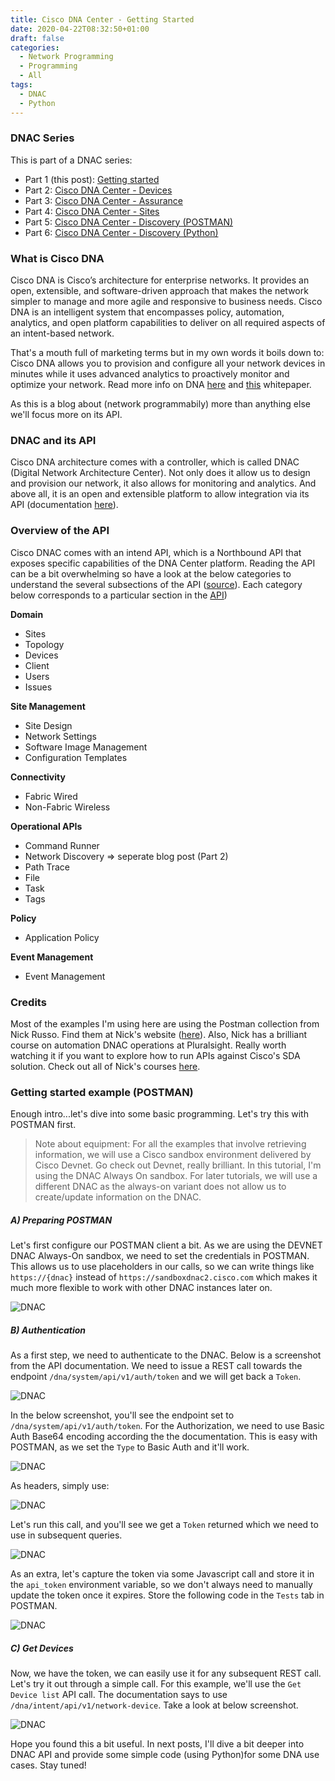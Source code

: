 ```yaml
---
title: Cisco DNA Center - Getting Started
date: 2020-04-22T08:32:50+01:00
draft: false
categories:
  - Network Programming
  - Programming
  - All
tags:
  - DNAC
  - Python
---
```

### DNAC Series

This is part of a DNAC series:

- Part 1 (this post): [Getting started](https://blog.wimwauters.com/networkprogrammability/2020-04-22_dnac_gettingstarted/)
- Part 2: [Cisco DNA Center - Devices](https://blog.wimwauters.com/networkprogrammability/2020-04-24_dnac_part1_pythonrequests/)
- Part 3: [Cisco DNA Center - Assurance](https://blog.wimwauters.com/networkprogrammability/2020-04-25_dnac_part2_pythonrequests/)
- Part 4: [Cisco DNA Center - Sites](https://blog.wimwauters.com/networkprogrammability/2020-04-27_dnac_part3_pythonrequests/)
- Part 5: [Cisco DNA Center - Discovery (POSTMAN)](https://blog.wimwauters.com/networkprogrammability/2020-04-29_dnac_part4_postman_networkdiscovery/)
- Part 6: [Cisco DNA Center - Discovery (Python)](https://blog.wimwauters.com/networkprogrammability/2020-05-01_dnac_part5_pythonrequests/)

### What is Cisco DNA

Cisco DNA is Cisco’s architecture for enterprise networks. It provides an open, extensible, and software-driven approach that makes the network simpler to manage and more agile and responsive to business needs. Cisco DNA is an intelligent system that encompasses policy, automation, analytics, and open platform capabilities to deliver on all required aspects of an intent-based network.

That's a mouth full of marketing terms but in my own words it boils down to: Cisco DNA allows you to provision and configure all your network devices in minutes while it uses advanced analytics to proactively monitor and optimize your network. Read more info on DNA [here](https://www.cisco.com/c/en/us/solutions/collateral/enterprise-networks/cisco-digital-network-architecture/nb-06-cisco-dna-soln-ovw-cte-en.html) and [this](https://www.cisco.com/c/dam/global/ru_kz/solutions/enterprise-networks/digital-network-architecture/pdf/white-paper-c11-736842.pdf) whitepaper.

As this is a blog about (network programmabily) more than anything else we'll focus more on its API.

### DNAC and its API

Cisco DNA architecture comes with a controller, which is called DNAC (Digital Network Architecture Center). Not only does it allow us to design and provision our network, it also allows for monitoring and analytics. And above all, it is an open and extensible platform to allow integration via its API (documentation [here](https://developer.cisco.com/docs/dna-center/api/1-3-3-x/)).

### Overview of the API

Cisco DNAC comes with an intend API, which is a Northbound API that exposes specific capabilities of the DNA Center platform. Reading the API can be a bit overwhelming so have a look at the below categories to understand the several subsections of the API ([source](https://developer.cisco.com/docs/dna-center/#!cisco-dna-center-platform-overview/intent-api-northbound)). Each category below corresponds to a particular section in the [API](https://developer.cisco.com/docs/dna-center/api/1-3-3-x/))
 
**Domain**
- Sites 
- Topology
- Devices
- Client
- Users
- Issues

**Site Management**
- Site Design
- Network Settings
- Software Image Management
- Configuration Templates

**Connectivity**
- Fabric Wired
- Non-Fabric Wireless

**Operational APIs**
- Command Runner
- Network Discovery => seperate blog post (Part 2)
- Path Trace
- File
- Task
- Tags

**Policy**
- Application Policy

**Event Management**
- Event Management

### Credits

Most of the examples I'm using here are using the Postman collection from Nick Russo. Find them at Nick's website ([here](http://njrusmc.net/jobaid/jobaid.html)). Also, Nick has a brilliant course on automation DNAC operations at Pluralsight. Really worth watching it if you want to explore how to run APIs against Cisco's SDA solution. Check out all of Nick's courses [here](https://app.pluralsight.com/search/?q=nick%20russo&query_id=dede7781-f811-41d0-bd66-568c1d1966d7&is_auto_suggested=true).

### Getting started example (POSTMAN)

Enough intro...let's dive into some basic programming. Let's try this with POSTMAN first. 

> Note about equipment: For all the examples that involve retrieving information, we will use a Cisco sandbox environment delivered by Cisco Devnet. Go check out Devnet, really brilliant. In this tutorial, I'm using the DNAC Always On sandbox. For later tutorials, we will use a different DNAC as the always-on variant does not allow us to create/update information on the DNAC.

##### A) Preparing POSTMAN

Let's first configure our POSTMAN client a bit. As we are using the DEVNET DNAC Always-On sandbox, we need to set the credentials in POSTMAN. This allows us to use placeholders in our calls, so we can write things like `https://{dnac}` instead of `https://sandboxdnac2.cisco.com` which makes it much more flexible to work with other DNAC instances later on.

![DNAC](/images/2020-04-22-5.png)

##### B) Authentication

As a first step, we need to authenticate to the DNAC. Below is a screenshot from the API documentation. We need to issue a REST call towards the endpoint `/dna/system/api/v1/auth/token` and we will get back a `Token`.

![DNAC](/images/2020-04-22-1.png)

In the below screenshot, you'll see the endpoint set to `/dna/system/api/v1/auth/token`. For the Authorization, we need to use Basic Auth Base64 encoding according the the documentation. This is easy with POSTMAN, as we set the `Type` to Basic Auth and it'll work.

![DNAC](/images/2020-04-22-2.png)

As headers, simply use:

![DNAC](/images/2020-04-22-3.png)

Let's run this call, and you'll see we get a `Token` returned which we need to use in subsequent queries.

![DNAC](/images/2020-04-22-4.png)

As an extra, let's capture the token via some Javascript call and store it in the `api_token` environment variable, so we don't always need to manually update the token once it expires. Store the following code in the `Tests` tab in POSTMAN.

![DNAC](/images/2020-04-22-6.png)

##### C) Get Devices
Now, we have the token, we can easily use it for any subsequent REST call. Let's try it out through a simple call. For this example, we'll use the `Get Device list` API call. The documentation says to use `/dna/intent/api/v1/network-device`. Take a look at below screenshot.

![DNAC](/images/2020-04-22-7.png)


Hope you found this a bit useful. In next posts, I'll dive a bit deeper into DNAC API and provide some simple code (using Python)for some DNA use cases. Stay tuned!